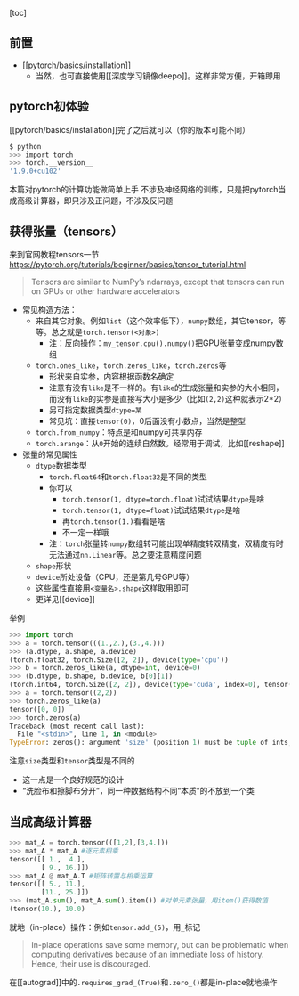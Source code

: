 [toc]
## 前置
- [[pytorch/basics/installation]]
  - 当然，也可直接使用[[深度学习镜像deepo]]。这样非常方便，开箱即用

## pytorch初体验
[[pytorch/basics/installation]]完了之后就可以（你的版本可能不同）
```sh
$ python
>>> import torch
>>> torch.__version__
'1.9.0+cu102'
```
本篇对pytorch的计算功能做简单上手
不涉及神经网络的训练，只是把pytorch当成高级计算器，即只涉及正问题，不涉及反问题
## 获得张量（tensors）
来到官网教程tensors一节
https://pytorch.org/tutorials/beginner/basics/tensor_tutorial.html
> Tensors are similar to NumPy’s ndarrays, except that tensors can run on GPUs or other hardware accelerators

- 常见构造方法：
  - 来自其它对象。例如`list`（这个效率低下），`numpy`数组，其它tensor，等等。总之就是`torch.tensor(<对象>)`
    - 注：反向操作：`my_tensor.cpu().numpy()`把GPU张量变成numpy数组
  - `torch.ones_like`，`torch.zeros_like`，`torch.zeros`等
    - 形状来自实参，内容根据函数名确定
    - 注意有没有`like`是不一样的。有`like`的生成张量和实参的大小相同，而没有`like`的实参是直接写大小是多少（比如`(2,2)`这种就表示2*2）
    - 另可指定数据类型`dtype=某`
    - 常见坑：直接`tensor(0)`，0后面没有小数点，当然是整型
  - `torch.from_numpy`：特点是和numpy可共享内存
  - `torch.arange`：从`0`开始的连续自然数。经常用于调试，比如[[reshape]]
- 张量的常见属性
  - `dtype`数据类型
    - `torch.float64`和`torch.float32`是不同的类型
    - 你可以
      - `torch.tensor(1, dtype=torch.float)`试试结果`dtype`是啥
      - `torch.tensor(1, dtype=float)`试试结果`dtype`是啥
      - 再`torch.tensor(1.)`看看是啥
      - 不一定一样哦
    - 注：`torch`张量转`numpy`数组转可能出现单精度转双精度，双精度有时无法通过`nn.Linear`等。总之要注意精度问题
  - `shape`形状
  - `device`所处设备（CPU，还是第几号GPU等）
  - 这些属性直接用`<变量名>.shape`这样取用即可
  - 更详见[[device]]

举例
```python
>>> import torch
>>> a = torch.tensor(((1.,2.),(3.,4.)))
>>> (a.dtype, a.shape, a.device)
(torch.float32, torch.Size([2, 2]), device(type='cpu'))
>>> b = torch.zeros_like(a, dtype=int, device=0)
>>> (b.dtype, b.shape, b.device, b[0][1])
(torch.int64, torch.Size([2, 2]), device(type='cuda', index=0), tensor(0, device='cuda:0'))
>>> a = torch.tensor((2,2))
>>> torch.zeros_like(a)
tensor([0, 0])
>>> torch.zeros(a)
Traceback (most recent call last):
  File "<stdin>", line 1, in <module>
TypeError: zeros(): argument 'size' (position 1) must be tuple of ints, not Tensor
```
注意`size`类型和`tensor`类型是不同的
- 这一点是一个良好规范的设计
- “洗脸布和擦脚布分开”，同一种数据结构不同“本质”的不放到一个类
## 当成高级计算器
```python
>>> mat_A = torch.tensor(([1,2],[3,4.]))
>>> mat_A * mat_A #逐元素相乘
tensor([[ 1.,  4.],
        [ 9., 16.]])
>>> mat_A @ mat_A.T #矩阵转置与相乘运算
tensor([[ 5., 11.],
        [11., 25.]])
>>> (mat_A.sum(), mat_A.sum().item()) #对单元素张量，用item()获得数值
(tensor(10.), 10.0)
```
就地（in-place）操作：例如`tensor.add_(5)`，用`_`标记
> In-place operations save some memory, but can be problematic when computing derivatives because of an immediate loss of history. Hence, their use is discouraged.

在[[autograd]]中的`.requires_grad_(True)`和`.zero_()`都是in-place就地操作